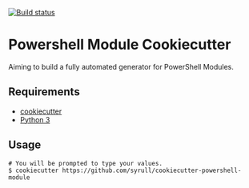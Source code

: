 [![Build status](https://ci.appveyor.com/api/projects/status/kuxiy9m0g19g04o0?svg=true)](https://ci.appveyor.com/project/syrull/cookiecutter-powershell-module)


# Powershell Module Cookiecutter

Aiming to build a fully automated generator for PowerShell Modules.

## Requirements

- [cookiecutter](https://github.com/cookiecutter/cookiecutter)
- [Python 3](https://www.python.org/downloads/)

## Usage 

```console
# You will be prompted to type your values.
$ cookiecutter https://github.com/syrull/cookiecutter-powershell-module
```
